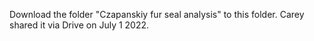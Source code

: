 Download the folder "Czapanskiy fur seal analysis" to this folder. Carey shared it via Drive on July 1 2022.
